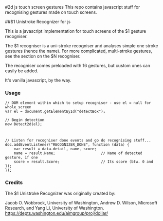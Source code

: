 #2d js touch screen gestures
This repo contains javascript stuff for recognising gestures made on touch screens.

##$1 Unistroke Recognizer for js

This is a javascript implementation for touch screens of the $1 gesture recogniser.

The $1 recogniser is a uni-stroke recogniser and analyses simple one stroke gestures (hence the name). For more complicated, multi-stroke gestures, see the section on the $N recogniser.

The recogniser comes preloaded with 16 gestures, but custom ones can easily be added.

It's vanilla javascript, by the way.

### Usage
    // DOM element within which to setup recogniser - use el = null for whole screen
    var el = document.getElementById("detectBox"); 
    
    // Begin detection
    new Detect2d(el);                                           
    
#
    
    // Listen for recogniser done events and go do recognising stuff...
    doc.addEventListener("RECOGNIZER_DONE", function (data) { 
        var result = data.detail, name, score;
        name = result.Name;						// Name of detected gesture, if one
        score = result.Score;                  	// Its score (btw. 0 and 1);
    });
    
### Credits
The $1 Unistroke Recognizer was originally created by:

Jacob O. Wobbrock, University of Washington,
Andrew D. Wilson, Microsoft Research, and
Yang Li, University of Washington.
https://depts.washington.edu/aimgroup/proj/dollar/
